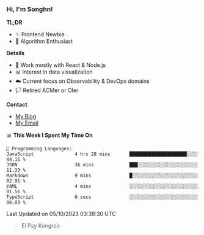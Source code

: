 ### Hi, I'm Songhn!

**TL;DR**

- ✨ Frontend Newbie
- 🎈 Algorithm Enthusiast

**Details**

- 🎯 Work mostly with React & Node.js
- 📊 Interest in data visualization
- ☁️ Current focus on Observability & DevOps domains
- 🏳️ Retired ACMer or OIer

**Contact**
- [My Blog](https://blog.songhn.com)
- [My Email](mailto:songhn233@gmail.com)

<!--START_SECTION:waka-->
📊 **This Week I Spent My Time On** 

```text
💬 Programming Languages: 
JavaScript               4 hrs 28 mins       █████████████████████░░░░   84.15 % 
JSON                     36 mins             ███░░░░░░░░░░░░░░░░░░░░░░   11.33 % 
Markdown                 9 mins              █░░░░░░░░░░░░░░░░░░░░░░░░   02.91 % 
YAML                     4 mins              ░░░░░░░░░░░░░░░░░░░░░░░░░   01.56 % 
TypeScript               0 secs              ░░░░░░░░░░░░░░░░░░░░░░░░░   00.03 % 
```


 Last Updated on 05/10/2023 03:38:30 UTC
<!--END_SECTION:waka-->

> El Psy Kongroo
